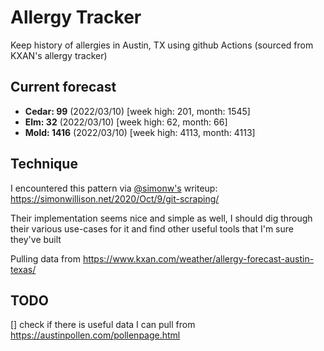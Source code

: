 # Allergy Tracker

Keep history of allergies in Austin, TX using github Actions (sourced from KXAN's allergy tracker)

## Current forecast
<!-- INJECT FORECAST -->
- **Cedar: 99** (2022/03/10)  [week high: 201, month: 1545]
- **Elm: 32** (2022/03/10)  [week high: 62, month: 66]
- **Mold: 1416** (2022/03/10)  [week high: 4113, month: 4113]
<!-- END INJECT FORECAST -->

## Technique

I encountered this pattern via [@simonw's](https://github.com/simonw) writeup: https://simonwillison.net/2020/Oct/9/git-scraping/

Their implementation seems nice and simple as well, I should dig through their various use-cases for it and find other useful tools that I'm sure they've built

Pulling data from https://www.kxan.com/weather/allergy-forecast-austin-texas/

## TODO

[] check if there is useful data I can pull from https://austinpollen.com/pollenpage.html
